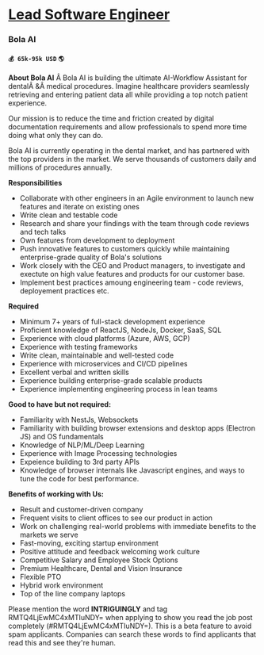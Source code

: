 # [Lead Software Engineer](https://www.remotewlb.com/apply/lead-software-engineer-38449)  
### Bola AI  
#### `💰 65k-95k USD` `🌎 `  

**About Bola AI** Â Bola AI is building the ultimate AI-Workflow Assistant for dentalÂ &Â medical procedures. Imagine healthcare providers seamlessly retrieving and entering patient data all while providing a top notch patient experience.

Our mission is to reduce the time and friction created by digital documentation requirements and allow professionals to spend more time doing what only they can do.

Bola AI is currently operating in the dental market, and has partnered with the top providers in the market. We serve thousands of customers daily and millions of procedures annually.

 **Responsibilities**

  * Collaborate with other engineers in an Agile environment to launch new features and iterate on existing ones
  * Write clean and testable code
  * Research and share your findings with the team through code reviews and tech talks
  * Own features from development to deployment
  * Push innovative features to customers quickly while maintaining enterprise-grade quality of Bola's solutions
  * Work closely with the CEO and Product managers, to investigate and exectute on high value features and products for our customer base.
  * Implement best practices amoung engineering team - code reviews, deployement practices etc.

 **Required**

  * Minimum 7+ years of full-stack development experience
  * Proficient knowledge of ReactJS, NodeJs, Docker, SaaS, SQL
  * Experience with cloud platforms (Azure, AWS, GCP)
  * Experience with testing frameworks
  * Write clean, maintainable and well-tested code
  * Experience with microservices and CI/CD pipelines
  * Excellent verbal and written skills
  * Experience building enterprise-grade scalable products
  * Experience implementing engineering process in lean teams

 **Good to have but not required:**

  * Familiarity with NestJs, Websockets
  * Familiarity with building browser extensions and desktop apps (Electron JS) and OS fundamentals
  * Knowledge of NLP/ML/Deep Learning
  * Experience with Image Processing technologies
  * Expeience building to 3rd party APIs
  * Knowledge of browser internals like Javascript engines, and ways to tune the code for best performance.

 **Benefits of working with Us:**

  * Result and customer-driven company
  * Frequent visits to client offices to see our product in action
  * Work on challenging real-world problems with immediate benefits to the markets we serve
  * Fast-moving, exciting startup environment
  * Positive attitude and feedback welcoming work culture
  * Competitive Salary and Employee Stock Options
  * Premium Healthcare, Dental and Vision Insurance
  * Flexible PTO
  * Hybrid work environment
  * Top of the line company laptops

  
  
Please mention the word **INTRIGUINGLY** and tag RMTQ4LjEwMC4xMTIuNDY= when applying to show you read the job post completely (#RMTQ4LjEwMC4xMTIuNDY=). This is a beta feature to avoid spam applicants. Companies can search these words to find applicants that read this and see they're human.


